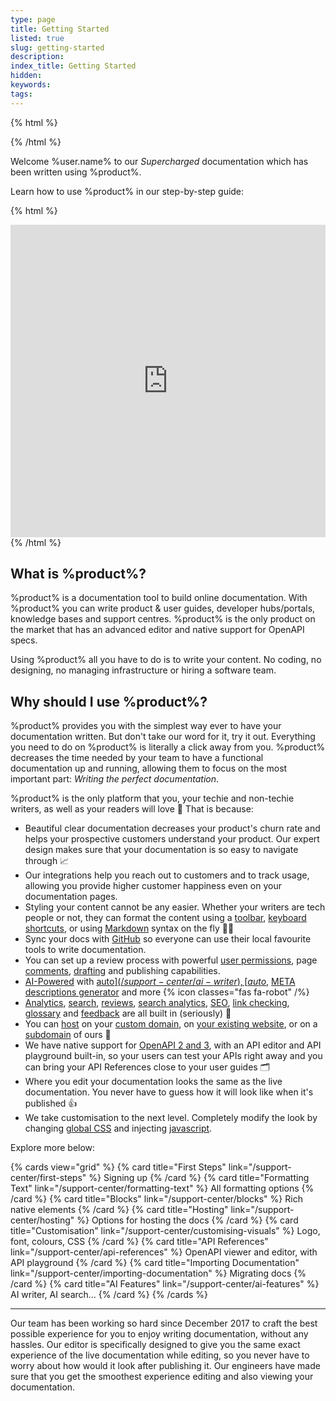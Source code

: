 ```yaml
---
type: page
title: Getting Started
listed: true
slug: getting-started
description: 
index_title: Getting Started
hidden: 
keywords: 
tags: 
---
```


{% html %}
<div style="text-align: center;">
	<img id="dhImage" style="max-width: 300px;" />
</div>
{% /html %}

Welcome %user.name% to our _Supercharged_ documentation which has been written using %product%.

Learn how to use %product% in our step-by-step guide:

{% html %}
<!--ARCADE EMBED START-->
  <iframe src="https://demo.arcade.software/mXfTOZfQRMMXPJIqWjzp?embed&embed_mobile=tab&embed_desktop=tab&show_copy_link=true" 
          title="How to Edit and Publish Updates in DeveloperHub Documentation" 
          frameborder="0" loading="lazy" 
          webkitallowfullscreen mozallowfullscreen allowfullscreen 
          allow="clipboard-write" style="top: 0; left: 0; width: 100%; height: 500px; color-scheme: light;" 
          onload="window.postMessage('resize', '*')" ></iframe>
{% /html %}

## What is %product%?

%product% is a documentation tool to build online documentation. With %product% you can write product & user guides, developer hubs/portals, knowledge bases and support centres. %product% is the only product on the market that has an advanced editor and native support for OpenAPI specs.

Using %product% all you have to do is to write your content. No coding, no designing, no managing infrastructure or hiring a software team.

## Why should I use %product%?

%product% provides you with the simplest way ever to have your documentation written. But don't take our word for it, try it out. Everything you need to do on %product% is literally a click away from you. %product% decreases the time needed by your team to have a functional documentation up and running, allowing them to focus on the most important part: _Writing the perfect documentation_.

%product% is the only platform that you, your techie and non-techie writers, as well as your readers will love 💛 That is because:

- Beautiful clear documentation decreases your product's churn rate and helps your prospective customers understand your product. Our expert design makes sure that your documentation is so easy to navigate through 📈
- Our integrations help you reach out to customers and to track usage, allowing you provide higher customer happiness even on your documentation pages.
- Styling your content cannot be any easier. Whether your writers are tech people or not, they can format the content using a [toolbar](/support-center/formatting-text), [keyboard shortcuts](/support-center/keyboard-shortcuts), or using [Markdown](/support-center/using-markdown) syntax on the fly 👩‍💻
- Sync your docs with [GitHub](/support-center/github-sync) so everyone can use their local favourite tools to write documentation.
- You can set up a review process with powerful [user permissions](/support-center/collaboration), page [comments](/support-center/comments), [drafting](/support-center/draft-mode) and publishing capabilities.
- [AI-Powered](/support-center/ai-features) with [auto$](/support-center/ai-writer), [auto$](/support-center/ai-search), [META descriptions generator](/support-center/ai-summarisation) and more {% icon classes="fas fa-robot" /%}
- [Analytics](/support-center/google-analytics), [search](/support-center/using-search), [reviews](/support-center/comments), [search analytics](/support-center/search-analytics), [SEO](/support-center/seo), [link checking](/support-center/page-linking#listing-broken-links), [glossary](/support-center/glossary) and [feedback](/support-center/feedback) are all built in (seriously) 🚀
- You can [host](/support-center/hosting) on your [custom domain](/support-center/using-custom-domain), on [your existing website](/support-center/hosting#hosting-under-an-existing-website), or on a [subdomain](/support-center/hosting#hosting-under-product-subdomain) of ours 🔗
- We have native support for [OpenAPI 2 and 3](/support-center/api-references), with an API editor and API playground built-in, so your users can test your APIs right away and you can bring your API References close to your user guides 🗂
- Where you edit your documentation looks the same as the live documentation. You never have to guess how it will look like when it's published 👍
- We take customisation to the next level. Completely modify the look by changing [global CSS](/support-center/custom-css) and injecting [javascript](/support-center/custom-javascript).

Explore more below:

{% cards view="grid" %}
{% card title="First Steps" link="/support-center/first-steps" %}
Signing up
{% /card %}
{% card title="Formatting Text" link="/support-center/formatting-text" %}
All formatting options
{% /card %}
{% card title="Blocks" link="/support-center/blocks" %}
Rich native elements
{% /card %}
{% card title="Hosting" link="/support-center/hosting" %}
Options for hosting the docs
{% /card %}
{% card title="Customisation" link="/support-center/customising-visuals" %}
Logo, font, colours, CSS
{% /card %}
{% card title="API References" link="/support-center/api-references" %}
OpenAPI viewer and editor, with API playground
{% /card %}
{% card title="Importing Documentation" link="/support-center/importing-documentation" %}
Migrating docs
{% /card %}
{% card title="AI Features" link="/support-center/ai-features" %}
AI writer, AI search...
{% /card %}
{% /cards %}

---

Our team has been working so hard since December 2017 to craft the best possible experience for you to enjoy writing documentation, without any hassles. Our editor is specifically designed to give you the same exact experience of the live documentation while editing, so you never have to worry about how would it look after publishing it. Our engineers have made sure that you get the smoothest experience editing and also viewing your documentation.
